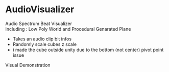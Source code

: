 # AudioVisualizer
Audio Spectrum Beat Visualizer </br>
Including : Low Poly World  and Procedural Genarated Plane </br>
- Takes an audio clip bit infos </br>
- Randomly scale cubes z scale </br>
- i made the cube outside unity due to the bottom (not center) pivot point issue </br>

Visual Demonstration

